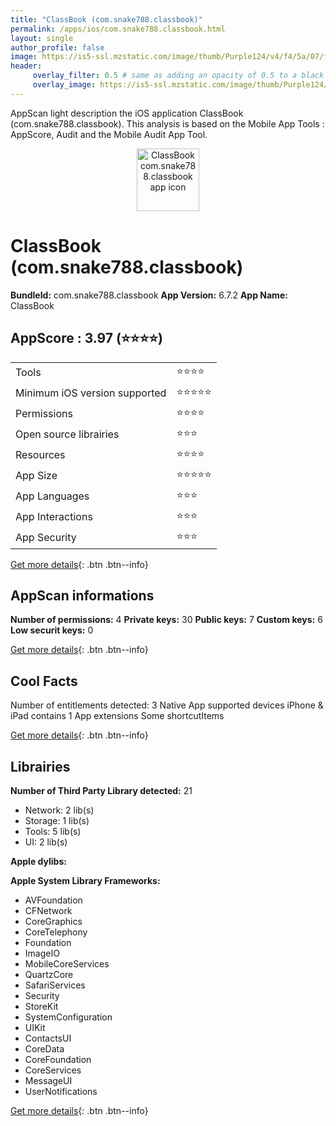 ```yaml
---
title: "ClassBook (com.snake788.classbook)"
permalink: /apps/ios/com.snake788.classbook.html
layout: single
author_profile: false
image: https://is5-ssl.mzstatic.com/image/thumb/Purple124/v4/f4/5a/07/f45a07eb-e14f-7e27-60cf-6b87d20ee55f/AppIcon-1x_U007emarketing-0-7-0-sRGB-85-220.png/512x512bb.jpg
header: 
     overlay_filter: 0.5 # same as adding an opacity of 0.5 to a black background
     overlay_image: https://is5-ssl.mzstatic.com/image/thumb/Purple124/v4/f4/5a/07/f45a07eb-e14f-7e27-60cf-6b87d20ee55f/AppIcon-1x_U007emarketing-0-7-0-sRGB-85-220.png/512x512bb.jpg
---
```

AppScan light description the iOS application ClassBook (com.snake788.classbook). This analysis is based on the Mobile App Tools : AppScore, Audit and the Mobile Audit App Tool.

  
  
<div style="text-align: center;"><img src="https://is5-ssl.mzstatic.com/image/thumb/Purple124/v4/f4/5a/07/f45a07eb-e14f-7e27-60cf-6b87d20ee55f/AppIcon-1x_U007emarketing-0-7-0-sRGB-85-220.png/512x512bb.jpg" width="100" height="100" alt="ClassBook com.snake788.classbook app icon"></div>  
  
# ClassBook (com.snake788.classbook)

**BundleId:** com.snake788.classbook
**App Version:** 6.7.2
**App Name:** ClassBook


## AppScore : 3.97 (⭐️⭐️⭐️⭐️) 

<table>
<tr><td> Tools </td><td> ⭐️⭐️⭐️⭐️ </td></tr>
<tr><td> Minimum iOS version supported </td><td> ⭐️⭐️⭐️⭐️⭐️ </td></tr>
<tr><td> Permissions </td><td> ⭐️⭐️⭐️⭐️ </td></tr>
<tr><td> Open source librairies </td><td> ⭐️⭐️⭐️ </td></tr>
<tr><td> Resources </td><td> ⭐️⭐️⭐️⭐️ </td></tr>
<tr><td> App Size </td><td> ⭐️⭐️⭐️⭐️⭐️ </td></tr>
<tr><td> App Languages </td><td> ⭐️⭐️⭐️ </td></tr>
<tr><td> App Interactions </td><td> ⭐️⭐️⭐️ </td></tr>
<tr><td> App Security </td><td> ⭐️⭐️⭐️ </td></tr>
</table>

[Get more details](/pricing.html){: .btn .btn--info}  
  
## AppScan informations 

**Number of permissions:** 4
**Private keys:** 30
**Public keys:** 7
**Custom keys:** 6
**Low securit keys:** 0
  
[Get more details](/pricing.html){: .btn .btn--info}

## Cool Facts

Number of entitlements detected: 3
Native App
supported devices iPhone & iPad
contains 1 App extensions
Some shortcutItems 
  
[Get more details](/pricing.html){: .btn .btn--info}

## Librairies 
**Number of Third Party Library detected:** 21
- Network: 2 lib(s)
- Storage: 1 lib(s)
- Tools: 5 lib(s)
- UI: 2 lib(s)

**Apple dylibs:**


**Apple System Library Frameworks:**
- AVFoundation
- CFNetwork
- CoreGraphics
- CoreTelephony
- Foundation
- ImageIO
- MobileCoreServices
- QuartzCore
- SafariServices
- Security
- StoreKit
- SystemConfiguration
- UIKit
- ContactsUI
- CoreData
- CoreFoundation
- CoreServices
- MessageUI
- UserNotifications


  
[Get more details](/pricing.html){: .btn .btn--info}

